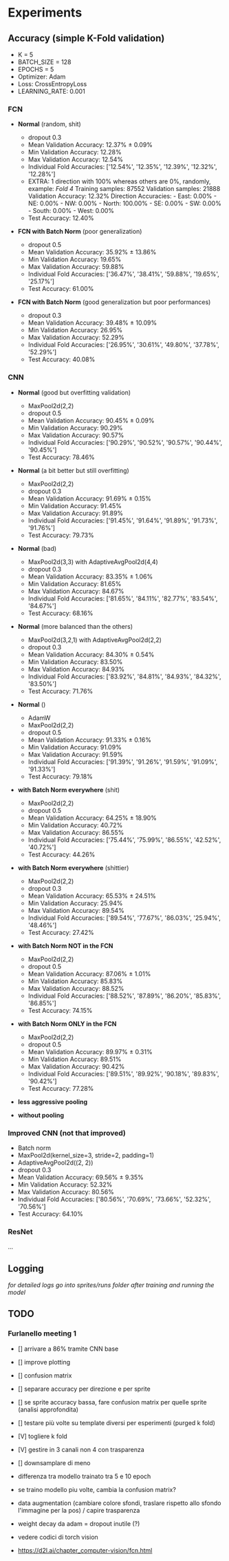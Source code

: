 # Experiments

## Accuracy (simple K-Fold validation)

- K = 5
- BATCH_SIZE = 128
- EPOCHS = 5
- Optimizer: Adam
- Loss: CrossEntropyLoss
- LEARNING_RATE: 0.001

### FCN

- **Normal** (random, shit)
    - dropout 0.3
    - Mean Validation Accuracy: 12.37% ± 0.09%
    - Min Validation Accuracy: 12.28%
    - Max Validation Accuracy: 12.54%
    - Individual Fold Accuracies: ['12.54%', '12.35%', '12.39%', '12.32%', '12.28%']
    - EXTRA: 1 direction with 100% whereas others are 0%, randomly, example: 
        *Fold 4*
        Training samples: 87552
        Validation samples: 21888
        Validation Accuracy: 12.32%
        Direction Accuracies:
            - East: 0.00%
            - NE: 0.00%
            - NW: 0.00%
            - North: 100.00%
            - SE: 0.00%
            - SW: 0.00%
            - South: 0.00%
            - West: 0.00%
    - Test Accuracy: 12.40%

- **FCN with Batch Norm** (poor generalization)
    - dropout 0.5 
    - Mean Validation Accuracy: 35.92% ± 13.86%
    - Min Validation Accuracy: 19.65%
    - Max Validation Accuracy: 59.88%
    - Individual Fold Accuracies: ['36.47%', '38.41%', '59.88%', '19.65%', '25.17%']
    - Test Accuracy: 61.00%

- **FCN with Batch Norm** (good generalization but poor performances)
    - dropout 0.3
    - Mean Validation Accuracy: 39.48% ± 10.09%
    - Min Validation Accuracy: 26.95%
    - Max Validation Accuracy: 52.29%
    - Individual Fold Accuracies: ['26.95%', '30.61%', '49.80%', '37.78%', '52.29%']
    - Test Accuracy: 40.08%


### CNN

- **Normal** (good but overfitting validation)
    - MaxPool2d(2,2)
    - dropout 0.5
    - Mean Validation Accuracy: 90.45% ± 0.09%
    - Min Validation Accuracy: 90.29%
    - Max Validation Accuracy: 90.57%
    - Individual Fold Accuracies: ['90.29%', '90.52%', '90.57%', '90.44%', '90.45%']
    - Test Accuracy: 78.46%

- **Normal** (a bit better but still overfitting)
    - MaxPool2d(2,2)
    - dropout 0.3
    - Mean Validation Accuracy: 91.69% ± 0.15%
    - Min Validation Accuracy: 91.45%
    - Max Validation Accuracy: 91.89%
    - Individual Fold Accuracies: ['91.45%', '91.64%', '91.89%', '91.73%', '91.76%']
    - Test Accuracy: 79.73%

- **Normal** (bad)
    - MaxPool2d(3,3) with AdaptiveAvgPool2d(4,4)
    - dropout 0.3
    - Mean Validation Accuracy: 83.35% ± 1.06%
    - Min Validation Accuracy: 81.65%
    - Max Validation Accuracy: 84.67%
    - Individual Fold Accuracies: ['81.65%', '84.11%', '82.77%', '83.54%', '84.67%']
    - Test Accuracy: 68.16%

- **Normal** (more balanced than the others)
    - MaxPool2d(3,2,1) with AdaptiveAvgPool2d(2,2)
    - dropout 0.3
    - Mean Validation Accuracy: 84.30% ± 0.54%
    - Min Validation Accuracy: 83.50%
    - Max Validation Accuracy: 84.93%
    - Individual Fold Accuracies: ['83.92%', '84.81%', '84.93%', '84.32%', '83.50%']
    - Test Accuracy: 71.76%

- **Normal** ()
    - AdamW
    - MaxPool2d(2,2)
    - dropout 0.5
    - Mean Validation Accuracy: 91.33% ± 0.16%
    - Min Validation Accuracy: 91.09%
    - Max Validation Accuracy: 91.59%
    - Individual Fold Accuracies: ['91.39%', '91.26%', '91.59%', '91.09%', '91.33%']
    - Test Accuracy: 79.18%

- **with Batch Norm everywhere** (shit)
    - MaxPool2d(2,2)
    - dropout 0.5
    - Mean Validation Accuracy: 64.25% ± 18.90%
    - Min Validation Accuracy: 40.72%
    - Max Validation Accuracy: 86.55%
    - Individual Fold Accuracies: ['75.44%', '75.99%', '86.55%', '42.52%', '40.72%']
    - Test Accuracy: 44.26%

- **with Batch Norm everywhere** (shittier)
    - MaxPool2d(2,2)
    - dropout 0.3
    - Mean Validation Accuracy: 65.53% ± 24.51%
    - Min Validation Accuracy: 25.94%
    - Max Validation Accuracy: 89.54%
    - Individual Fold Accuracies: ['89.54%', '77.67%', '86.03%', '25.94%', '48.46%']
    - Test Accuracy: 27.42%

- **with Batch Norm NOT in the FCN**
    - MaxPool2d(2,2)
    - dropout 0.5
    - Mean Validation Accuracy: 87.06% ± 1.01%
    - Min Validation Accuracy: 85.83%
    - Max Validation Accuracy: 88.52%
    - Individual Fold Accuracies: ['88.52%', '87.89%', '86.20%', '85.83%', '86.85%']
    - Test Accuracy: 74.15%

- **with Batch Norm ONLY in the FCN**
    - MaxPool2d(2,2)
    - dropout 0.5
    - Mean Validation Accuracy: 89.97% ± 0.31%
    - Min Validation Accuracy: 89.51%
    - Max Validation Accuracy: 90.42%
    - Individual Fold Accuracies: ['89.51%', '89.92%', '90.18%', '89.83%', '90.42%']
    - Test Accuracy: 77.28%

- **less aggressive pooling**

- **without pooling**


### Improved CNN (not that improved)

- Batch norm
- MaxPool2d(kernel_size=3, stride=2, padding=1)
- AdaptiveAvgPool2d((2, 2))
- dropout 0.3
- Mean Validation Accuracy: 69.56% ± 9.35%
- Min Validation Accuracy: 52.32%
- Max Validation Accuracy: 80.56%
- Individual Fold Accuracies: ['80.56%', '70.69%', '73.66%', '52.32%', '70.56%']
- Test Accuracy: 64.10%

### ResNet

...

## Logging

*for detailed logs go into sprites/runs folder after training and running the model*

## TODO

### Furlanello meeting 1 

- [] arrivare a 86% tramite CNN base
- [] improve plotting
- [] confusion matrix
- [] separare accuracy per direzione e per sprite
- [] se sprite accuracy bassa, fare confusion matrix per quelle sprite (analisi approfondita)
- [] testare più volte su template diversi per esperimenti (purged k fold)
- [V] togliere k fold 
- [V] gestire in 3 canali non 4 con trasparenza
- [] downsamplare di meno

- differenza tra modello trainato tra 5 e 10 epoch
- se traino modello piu volte, cambia la confusion matrix?
- data augmentation (cambiare colore sfondi, traslare rispetto allo sfondo l'immagine per la pos) / capire trasparenza
- weight decay da adam = dropout inutile (?)

- vedere codici di torch vision
- https://d2l.ai/chapter_computer-vision/fcn.html


